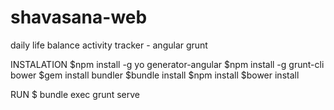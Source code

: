 shavasana-web
=============

daily life balance activity tracker - angular grunt

INSTALATION
$npm install -g yo generator-angular
$npm install -g grunt-cli bower
$gem install bundler
$bundle install
$npm install
$bower install

RUN
$ bundle exec grunt serve
